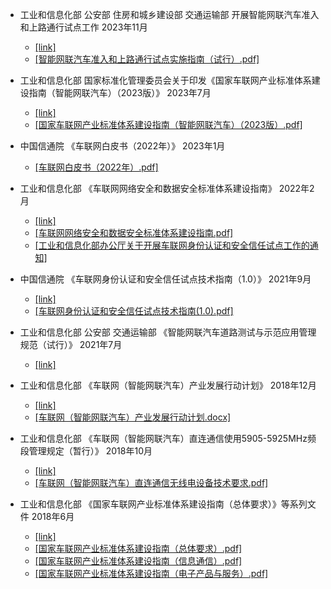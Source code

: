 - 工业和信息化部 公安部 住房和城乡建设部 交通运输部 开展智能网联汽车准入和上路通行试点工作 2023年11月
    - [[link]](https://www.gov.cn/zhengce/zhengceku/202311/content_6915788.htm)
    - [[智能网联汽车准入和上路通行试点实施指南（试行）.pdf]](https://www.gov.cn/zhengce/zhengceku/202311/P020231117465865734883.pdf)

- 工业和信息化部 国家标准化管理委员会关于印发《国家车联网产业标准体系建设指南（智能网联汽车）（2023版）》 2023年7月
    - [[link]](https://www.gov.cn/zhengce/zhengceku/202307/content_6894735.htm) 
    - [[国家车联网产业标准体系建设指南（智能网联汽车）（2023版）.pdf]](https://www.gov.cn/zhengce/zhengceku/202307/P020230727459713380334.pdf)

- 中国信通院 《车联网白皮书（2022年）》 2023年1月
    - [[车联网白皮书（2022年）.pdf]](http://gxj.linfen.gov.cn/ztzl/xxhgz/zcsd/202301/P020230110375601570127.pdf)

- 工业和信息化部 《车联网网络安全和数据安全标准体系建设指南》 2022年2月
    - [[link]](https://www.gov.cn/zhengce/zhengceku/2022-03/07/content_5677676.htm) 
    - [[车联网网络安全和数据安全标准体系建设指南.pdf]](https://www.gov.cn/zhengce/zhengceku/2022-03/07/5677676/files/86bf96e577cb4af7bd8c2fea745d63e1.pdf)
    - [[工业和信息化部办公厅关于开展车联网身份认证和安全信任试点工作的通知]](https://www.gov.cn/zhengce/zhengceku/2021-06/10/content_5616843.htm)

- 中国信通院 《车联网身份认证和安全信任试点技术指南（1.0）》 2021年9月
    - [[link]](http://www.caict.ac.cn/xwdt/ynxw/202109/t20210924_390286.htm) 
    - [[车联网身份认证和安全信任试点技术指南(1.0).pdf]](http://www.caict.ac.cn/xwdt/ynxw/202109/P020210924326795055693.pdf)

- 工业和信息化部 公安部 交通运输部 《智能网联汽车道路测试与示范应用管理规范（试行）》 2021年7月
    - [[link]](https://www.gov.cn/zhengce/zhengceku/2021-08/03/content_5629199.htm) 

- 工业和信息化部 《车联网（智能网联汽车）产业发展行动计划》 2018年12月
    - [[link]](https://www.gov.cn/zhengce/zhengceku/2018-12/31/content_5442947.htm)
    - [[车联网（智能网联汽车）产业发展行动计划.docx]](https://www.gov.cn/zhengce/zhengceku/2018-12/31/5442947/files/1b58904fb00c46ecad5e2e2eb929acba.docx)


- 工业和信息化部 《车联网（智能网联汽车）直连通信使用5905-5925MHz频段管理规定（暂行）》 2018年10月
    - [[link]](https://www.gov.cn/zhengce/zhengceku/2018-12/31/content_5442658.htm) 
    - [[车联网（智能网联汽车）直连通信无线电设备技术要求.pdf]](https://www.gov.cn/zhengce/zhengceku/2018-12/31/5442658/files/ef9690456e2e468a80235fc15e86f1a2.pdf)

- 工业和信息化部 《国家车联网产业标准体系建设指南（总体要求）》等系列文件 2018年6月
    - [[link]](https://www.gov.cn/zhengce/zhengceku/2018-12/31/content_5440205.htm)
    - [[国家车联网产业标准体系建设指南（总体要求）.pdf]](https://www.gov.cn/zhengce/zhengceku/2018-12/31/5440205/files/414a8e6aceee46828b47b801a68f8ee0.pdf)
    - [[国家车联网产业标准体系建设指南（信息通信）.pdf]](https://www.gov.cn/zhengce/zhengceku/2018-12/31/5440205/files/ede22f1fb2a847b7a3e7cfbf8156c736.pdf)
    - [[国家车联网产业标准体系建设指南（电子产品与服务）.pdf]](https://www.gov.cn/zhengce/zhengceku/2018-12/31/5440205/files/8e58c543f2314673b32c52c149f97e56.pdf)




